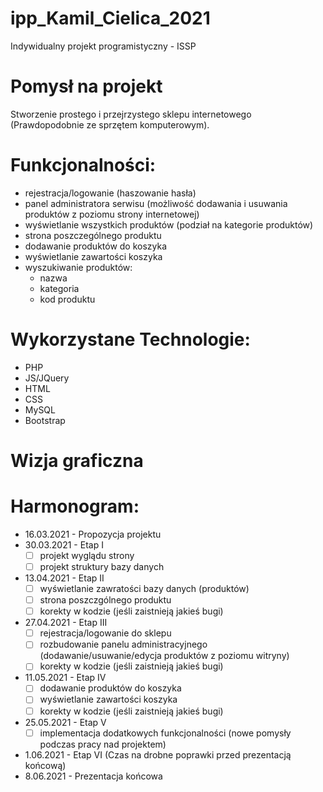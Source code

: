 # ipp_Kamil_Cielica_2021
Indywidualny projekt programistyczny - ISSP

# Pomysł na projekt 
Stworzenie prostego i przejrzystego sklepu internetowego (Prawdopodobnie ze sprzętem komputerowym).

# Funkcjonalności:
- rejestracja/logowanie (haszowanie hasła) 
- panel administratora serwisu (możliwość dodawania i usuwania produktów z poziomu strony internetowej)
- wyświetlanie wszystkich produktów (podział na kategorie produktów)
- strona poszczególnego produktu
- dodawanie produktów do koszyka
- wyświetlanie zawartości koszyka 
- wyszukiwanie produktów:
  - nazwa
  - kategoria
  - kod produktu  

# Wykorzystane Technologie:
- PHP
- JS/JQuery
- HTML
- CSS
- MySQL
- Bootstrap

# Wizja graficzna 

# Harmonogram:
- 16.03.2021 - Propozycja projektu 
- 30.03.2021  - Etap I
  - [ ] projekt wyglądu strony 
  - [ ] projekt struktury bazy danych
- 13.04.2021  - Etap II
   - [ ] wyświetlanie zawratości bazy danych (produktów)
   - [ ] strona poszczgólnego produktu
   - [ ] korekty w kodzie (jeśli zaistnieją jakieś bugi)
- 27.04.2021  - Etap III
   - [ ] rejestracja/logowanie do sklepu
   - [ ] rozbudowanie panelu administracyjnego (dodawanie/usuwanie/edycja produktów z poziomu witryny)
   - [ ] korekty w kodzie (jeśli zaistnieją jakieś bugi)
- 11.05.2021  - Etap IV
  - [ ] dodawanie produktów do koszyka
  - [ ] wyświetlanie zawartości koszyka
  - [ ] korekty w kodzie (jeśli zaistnieją jakieś bugi)
- 25.05.2021  - Etap V 
  - [ ] implementacja dodatkowych funkcjonalności (nowe pomysły podczas pracy nad projektem)
- 1.06.2021  - Etap VI (Czas na drobne poprawki przed prezentacją końcową)
- 8.06.2021  - Prezentacja końcowa                        
